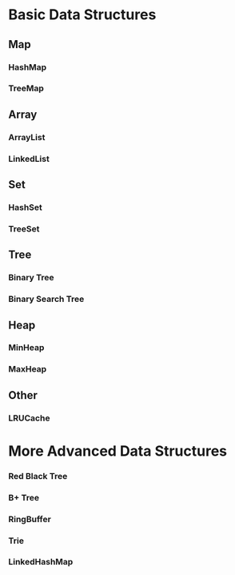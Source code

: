 Basic Data Structures
=====================

Map
---

### HashMap

### TreeMap


Array
-----

### ArrayList

### LinkedList


Set
---

### HashSet

### TreeSet


Tree
----

### Binary Tree

### Binary Search Tree


Heap
----

### MinHeap

### MaxHeap


Other
-----

### LRUCache


More Advanced Data Structures
=============================

### Red Black Tree

### B+ Tree

### RingBuffer

### Trie

### LinkedHashMap

